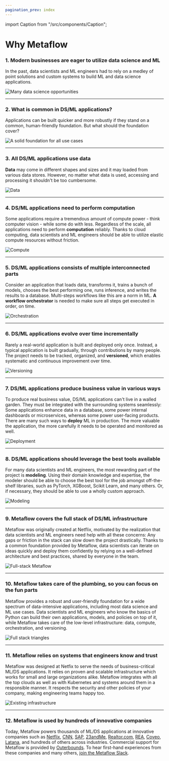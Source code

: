 ```yaml
---
pagination_prev: index
---
```


import Caption from "/src/components/Caption";

# Why Metaflow

### 1. Modern businesses are eager to utilize data science and ML

In the past, data scientists and ML engineers had to rely
on a medley of point solutions and custom systems to build ML and data science
applications.

![Many data science opportunities](/assets/mf-intro-01.png)

---

### 2. What is common in DS/ML applications?

Applications can be built quicker and more robustly if they stand on a common, human-friendly foundation. But what should the foundation cover?

![A solid foundation for all use cases](/assets/mf-intro-02.png)

---

### 3. All DS/ML applications use data

**Data** may come in different shapes and sizes and it may loaded from various data stores. However, no matter what data is used, accessing and processing it shouldn't be too cumbersome.

![Data](/assets/mf-intro-03.png)

---

### 4. DS/ML applications need to perform computation

Some applications require a tremendous amount of compute power - think computer vision - while some do with less.
Regardless of the scale, all applications need to perform **computation** reliably. Thanks to cloud computing, 
data scientists and ML engineers should be able to utilize elastic compute resources without friction.

![Compute](/assets/mf-intro-04.png)

---

### 5. DS/ML applications consists of multiple interconnected parts

Consider an application that loads data, transforms it, trains a bunch of models, chooses the best performing one, runs
inference, and writes the results to a database. Multi-steps workflows like this are a norm in ML. **A workflow
orchestrator** is needed to make sure all steps get executed in order, on time.

![Orchestration](/assets/mf-intro-05.png)

---

### 6. DS/ML applications evolve over time incrementally

Rarely a real-world application is built and deployed only once. Instead, a typical application is built gradually,
through contributions by many people. The project needs to be tracked, organized, and **versioned**, which enables systematic and
continuous improvement over time.

![Versioning](/assets/mf-intro-06.png)

---

### 7. DS/ML applications produce business value in various ways

To produce real business value, DS/ML applications can't live in a walled garden. They must be integrated with the surrounding systems seamlessly: Some applications enhance data in a database, some power internal dashboards or microservices, whereas some power user-facing products. There are many such ways to **deploy** ML in production. The more valuable the application, the more carefully it needs to be operated and monitored as well.

![Deployment](/assets/mf-intro-07.png)

---

### 8. DS/ML applications should leverage the best tools available

For many data scientists and ML engineers, the most rewarding part of the project is **modeling**. Using their domain
knowledge and expertise, the modeler should be able to choose the best tool for the job amongst off-the-shelf libraries, such as PyTorch, XGBoost, Scikit Learn, and many others. Or, if necessary, they should be able to use a wholly custom approach.

![Modeling](/assets/mf-intro-08.png)

---

### 9. Metaflow covers the full stack of DS/ML infrastructure

Metaflow was originally created at Netflix, motivated by the realization that data scientists and ML engineers need
help with all these concerns: Any gaps or friction in the stack can slow down the project drastically. Thanks to a 
common foundation
provided by Metaflow, data scientists can iterate on ideas quickly and 
deploy them confidently by relying on a well-defined architecture and best practices, shared by everyone in the team.

![Full-stack Metaflow](/assets/mf-intro-09.png)

---

### 10. Metaflow takes care of the plumbing, so you can focus on the fun parts

Metaflow provides a robust and user-friendly foundation for a wide spectrum of data-intensive applications, including most data science and ML use cases. Data scientists and ML engineers who know the basics of Python can build their own applications, models, and policies on top of it, while Metaflow takes care of the low-level infrastructure: data, compute, orchestration, and versioning.

![Full stack triangles](/assets/mf-intro-10.png)

---

### 11. Metaflow relies on systems that engineers know and trust

Metaflow was designed at Netfix to serve the needs of business-critical ML/DS applications. It relies on proven and scalable infrastructure which works for small and large organizations alike. Metaflow integrates with all the
top clouds as well as with Kubernetes and systems around them in a responsible manner. It respects the security and other
policies of your company, making engineering teams happy too.

![Existing infrastructure](/assets/mf-intro-11.png)

---

### 12. Metaflow is used by hundreds of innovative companies

Today, Metaflow powers thousands of ML/DS applications at innovative companies such as 
[Netflix](https://netflixtechblog.com/supporting-content-decision-makers-with-machine-learning-995b7b76006f), 
[CNN](https://medium.com/cnn-digital/accelerating-ml-within-cnn-983f6b7bd2eb), 
[SAP](https://blogs.sap.com/2022/04/20/train-your-model-in-sap-ai-core-using-the-metaflow-argo-plugin/),
[23andMe](https://medium.com/23andme-engineering/machine-learning-eeee69d40736), 
[Realtor.com](https://medium.com/realtor-com-innovation-blog/improving-data-science-processes-to-speed-innovation-at-realtor-com-b6b90fa530dc), 
[REA](https://www.rea-group.com/about-us/news-and-insights/blog/accelerating-experimentation-with-mlops/),
[Coveo](https://outerbounds.com/blog/dataops-mlops-reasonable-organizations/),
[Latana](https://aws.amazon.com/blogs/startups/brand-tracking-with-bayesian-statistics-and-aws-batch/),
and
hundreds of others across industries. Commercial support for Metaflow is provided by [Outerbounds](https://outerbounds.com).
To hear first-hand experiences from these companies and many others, [join the Metaflow Slack](http://slack.outerbounds.co).

